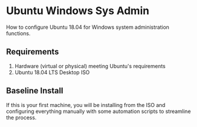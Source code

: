 # Ubuntu Windows Sys Admin

How to configure Ubuntu 18.04 for Windows system administration functions.

## Requirements

1. Hardware (virtual or physical) meeting Ubuntu's requirements
2. Ubuntu 18.04 LTS Desktop ISO

## Baseline Install

If this is your first machine, you will be installing from the ISO and configuring everything manually with some automation scripts to streamline the process.
